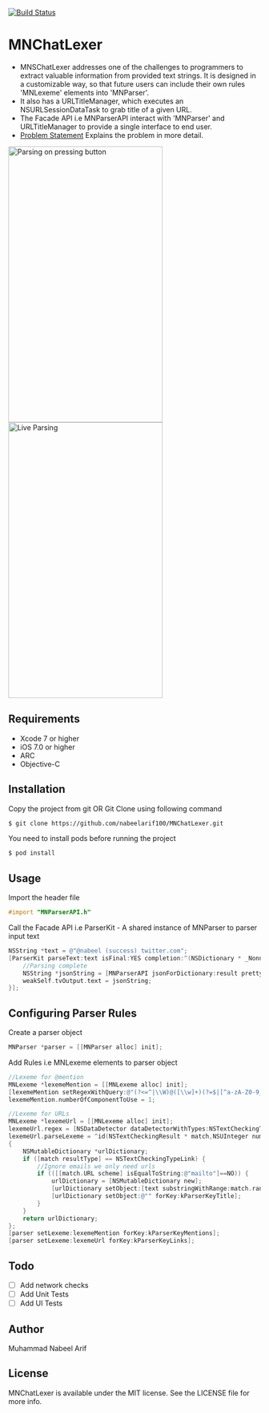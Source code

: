 [![Build Status](https://travis-ci.org/nabeelarif100/MNChatLexer.svg?branch=master)](https://travis-ci.org/nabeelarif100/MNChatLexer)
# MNChatLexer
* MNSChatLexer addresses one of the challenges to programmers to extract valuable information from provided text strings. It is designed in a customizable way, so that future users can include their own rules 'MNLexeme' elements into 'MNParser'.
* It also has a URLTitleManager, which executes an NSURLSessionDataTask to grab title of a given URL.
* The Facade API i.e MNParserAPI interact with 'MNParser' and URLTitleManager to provide a single interface to end user.
* [Problem Statement] Explains the problem in more detail.

<img src="https://github.com/nabeelarif100/MNChatLexer/blob/master/AnalyzeDemo.gif" alt="Parsing on pressing button" width="308" height="550">
<img src="https://github.com/nabeelarif100/MNChatLexer/blob/master/LiveDemo.gif" alt="Live Parsing" width="308" height="550">

## Requirements
* Xcode 7 or higher
* iOS 7.0 or higher
* ARC
* Objective-C

## Installation
Copy the project from git OR
Git Clone using following command
```sh
$ git clone https://github.com/nabeelarif100/MNChatLexer.git
```
You need to install pods before running the project
```sh
$ pod install
```

## Usage
Import the header file
```objective-c
#import "MNParserAPI.h"
```
Call the Facade API i.e ParserKit - A shared instance of MNParser to parser input text
```objective-c
NSString *text = @"@nabeel (success) twitter.com";
[ParserKit parseText:text isFinal:YES completion:^(NSDictionary * _Nonnull result, NSString * _Nonnull originalText) {
    //Parsing complete
    NSString *jsonString = [MNParserAPI jsonForDictionary:result prettyPrint:YES];
    weakSelf.tvOutput.text = jsonString;
}];
```
## Configuring Parser Rules
Create a parser object
```objective-c
MNParser *parser = [[MNParser alloc] init];
```
Add Rules i.e MNLexeme elements to parser object
```objective-c
//Lexeme for @mention
MNLexeme *lexemeMention = [[MNLexeme alloc] init];
[lexemeMention setRegexWithQuery:@"(?<=^|\\W)@([\\w]+)(?=$|[^a-zA-Z0-9_.])"];
lexemeMention.numberOfComponentToUse = 1;

//Lexeme for URLs
MNLexeme *lexemeUrl = [[MNLexeme alloc] init];
lexemeUrl.regex = [NSDataDetector dataDetectorWithTypes:NSTextCheckingTypeLink error:nil];
lexemeUrl.parseLexeme = ^id(NSTextCheckingResult * match,NSUInteger numberOfComponentToUse, NSString *text)
{
    NSMutableDictionary *urlDictionary;
    if ([match resultType] == NSTextCheckingTypeLink) {
        //Ignore emails we only need urls
        if (([[match.URL scheme] isEqualToString:@"mailto"]==NO)) {
            urlDictionary = [NSMutableDictionary new];
            [urlDictionary setObject:[text substringWithRange:match.range] forKey:kParserKeyUrl];
            [urlDictionary setObject:@"" forKey:kParserKeyTitle];
        }
    }
    return urlDictionary;
};
[parser setLexeme:lexemeMention forKey:kParserKeyMentions];
[parser setLexeme:lexemeUrl forKey:kParserKeyLinks];
```
## Todo
- [ ] Add network checks
- [ ] Add Unit Tests
- [ ] Add UI Tests

## Author
Muhammad Nabeel Arif

## License
MNChatLexer is available under the MIT license. See the LICENSE file for more info.

[Problem Statement]: <https://github.com/nabeelarif100/MNChatLexer/wiki#problem-statement>
